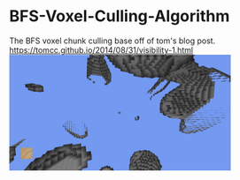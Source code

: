# BFS-Voxel-Culling-Algorithm
The BFS voxel chunk culling base off of tom's blog post.
https://tomcc.github.io/2014/08/31/visibility-1.html
<img src="https://github.com/PhilipModDev/BFS-Voxel-Culling-Algorithm/blob/main/screenshot21.png" alt="Chunk Culling" width="400" align="center"/>

